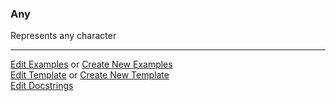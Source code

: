 ### <a id="McUtils.Parsers.RegexPatterns.Any">Any</a>
Represents any character



___

[Edit Examples](https://github.com/McCoyGroup/McUtils/edit/edit/ci/examples/McUtils/Parsers/RegexPatterns/Any.md) or 
[Create New Examples](https://github.com/McCoyGroup/McUtils/new/edit/?filename=ci/examples/McUtils/Parsers/RegexPatterns/Any.md) <br/>
[Edit Template](https://github.com/McCoyGroup/McUtils/edit/edit/ci/docs/McUtils/Parsers/RegexPatterns/Any.md) or 
[Create New Template](https://github.com/McCoyGroup/McUtils/new/edit/?filename=ci/docs/templates/McUtils/Parsers/RegexPatterns/Any.md) <br/>
[Edit Docstrings](https://github.com/McCoyGroup/McUtils/edit/edit/McUtils/Parsers/RegexPatterns/Any/__init__.py?message=Update%20Docs)